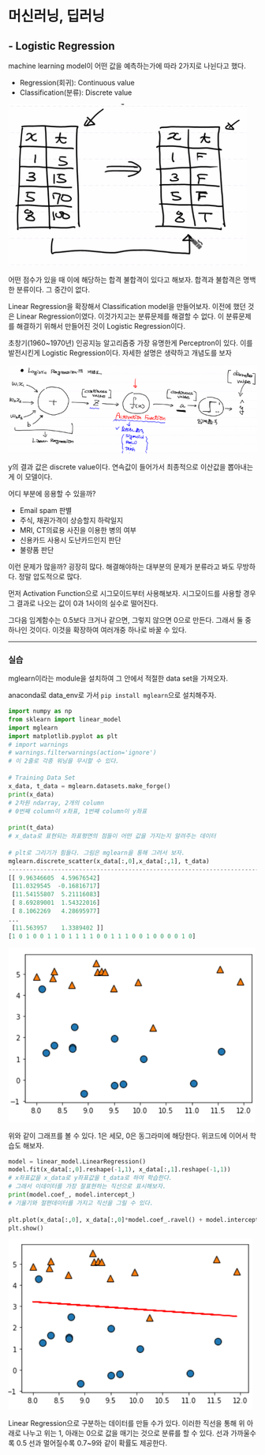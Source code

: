# 머신러닝, 딥러닝

## - Logistic Regression



machine learning model이 어떤 값을 예측하는가에 따라 2가지로 나뉜다고 했다.

- Regression(회귀): Continuous value
- Classification(분류): Discrete value

![분류](./jpgfile/분류.png)

어떤 점수가 있을 때 이에 해당하는 합격 불합격이 있다고 해보자. 합격과 불합격은 명백한 분류이다. 그 중간이 없다. 

Linear Regression을 확장해서 Classification model을 만들어보자. 이전에 했던 것은 Linear Regression이였다. 이것가지고는 분류문제를 해결할 수 없다. 이 분류문제를 해결하기 위해서 만들어진 것이 Logistic Regression이다.



초창기(1960~1970년) 인공지능 알고리즘중 가장 유명한게 Perceptron이 있다. 이를 발전시킨게 Logistic Regression이다. 자세한 설명은 생략하고 개념도를 보자

![개념도](./jpgfile/개념도.PNG)

y의 결과 값은 discrete value이다. 연속값이 들어가서 최종적으로 이산값을 뽑아내는게 이 모델이다.

어디 부분에 응용할 수 있을까?

- Email spam 판별
- 주식, 채권가격이 상승할지 하락일지
- MRI, CT의료용 사진을 이용한 병의 여부
- 신용카드 사용시 도난카드인지 판단
- 불량품 판단

이런 문제가 많을까? 굉장히 많다. 해결해야하는 대부분의 문제가 분류라고 봐도 무방하다. 정말 압도적으로 많다.

먼저 Activation Function으로 시그모이드부터 사용해보자. 시그모이드를 사용할 경우 그 결과로 나오는 값이 0과 1사이의 실수로 떨어진다.

그다음 임계함수는 0.5보다 크거나 같으면, 그렇지 않으면 0으로 만든다. 그래서 둘 중 하나인 것이다. 이것을 확장하여 여러개중 하나로 바꿀 수 있다.

---

### 실습

mglearn이라는 module을 설치하여 그 안에서 적절한 data set을 가져오자.

anaconda로 data_env로 가서 `pip install mglearn`으로 설치해주자.

```python
import numpy as np
from sklearn import linear_model
import mglearn
import matplotlib.pyplot as plt
# import warnings
# warnings.filterwarnings(action='ignore')
# 이 2줄로 각종 워닝을 무시할 수 있다.

# Training Data Set
x_data, t_data = mglearn.datasets.make_forge()
print(x_data)
# 2차원 ndarray, 2개의 column
# 0번째 column이 x좌표, 1번째 column이 y좌표

print(t_data)
# x_data로 표현되는 좌표평면의 점들이 어떤 값을 가지는지 알려주는 데이터

# plt로 그리기가 힘들다. 그림은 mglearn을 통해 그려서 보자.
mglearn.discrete_scatter(x_data[:,0],x_data[:,1], t_data)
------------------------------------------------------------------------------
[[ 9.96346605  4.59676542]
 [11.0329545  -0.16816717]
 [11.54155807  5.21116083]
 [ 8.69289001  1.54322016]
 [ 8.1062269   4.28695977]
...
 [11.563957    1.3389402 ]]
[1 0 1 0 0 1 1 0 1 1 1 1 0 0 1 1 1 0 0 1 0 0 0 0 1 0]
```

![mglearn그래프](./jpgfile/mglearn그래프.png)

위와 같이 그래프를 볼 수 있다. 1은 세모, 0은  동그라미에 해당한다. 위코드에 이어서 학습도 해보자.

```python
model = linear_model.LinearRegression()
model.fit(x_data[:,0].reshape(-1,1), x_data[:,1].reshape(-1,1))
# x좌표값을 x_data로 y좌표값을 t_data로 하여 학습한다.
# 그래서 이데이터를 가장 잘표현하는 직선으로 표시해보자.
print(model.coef_, model.intercept_)
# 기울기와 절편데이터를 가지고 직선을 그릴 수 있다.

plt.plot(x_data[:,0], x_data[:,0]*model.coef_.ravel() + model.intercept_, color='r')
plt.show()
```



![구분](./jpgfile/구분그래프.png)

Linear Regression으로 구분하는 데이터를 만들 수가 있다. 이러한 직선을 통해 위 아래로 나누고 위는 1, 아래는 0으로 값을 매기는 것으로 분류를 할 수 있다. 선과 가까울수록 0.5 선과 멀어질수록 0.7~9와 같이 확률도 제공한다.
